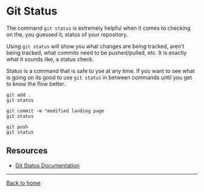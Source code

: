 # Git Status

The command `git status` is extremely helpful when it comes to checking on the, you guessed it, status of your repository.

Using `git status` will show you what changes are being tracked, aren't being tracked, what commits need to be pushed/pulled, etc. It is exactly what it sounds like, a status check.

Status is a command that is safe to yse at any time.
If you want to see what is going on its good to use `git status` in between commands until you get to know the flow better.

```
git add .
git status

git commit -m "modified landing page
git status

git push
git status
```

## Resources

- [Git Status Documentation](https://git-scm.com/docs/git-status)

---

[Back to home](../README.md)